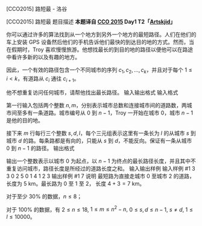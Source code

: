 



[CCO2015] 路短最 - 洛谷














[CCO2015] 路短最
题目描述
**本题译自 [CCO 2015](https://cemc.math.uwaterloo.ca/contests/computing/2015/index.html) Day1 T2「[Artskjid](https://cemc.math.uwaterloo.ca/contests/computing/2015/stage%202/day1.pdf)」**

你可以通过许多的算法找到从一个地方到另外一个地方的最短路径。人们在他们的车上安装 GPS 设备然后他们的手机告诉他们最快的到达目的地的方式。然而，当在假期时，Troy 喜欢慢慢旅游。他想找最长的到目的地的路径以便他可以在路途中看许多新的以及有趣的地方。

因此，一个有效的路径包含一个不同城市的序列 $c_1,c_2,...,c_k$，并且对于每个 $1\le i<k$，有道路从 $c_i$ 通往 $c_{i+1}$。

他不想重复访问任何城市，请帮他找出最长路径。
输入输出格式
输入格式

第一行输入包括两个整数 $n,m$，分别表示城市总数和连接城市间的道路数，两城市间至多有一条道路。城市编号从 $0$ 到 $n-1$，Troy 一开始在城市 $0$，城市 $n-1$ 是他的目的地。

接下来 $m$ 行每行三个整数 $s,d,l$，每个三元组表示这里有一条长为 $l$ 的从城市 $s$ 到城市 $d$ 的路。每条路都是有向的，只能从 $s$ 到 $d$，不能反向。保证有一条从城市 $0$ 到 $n-1$ 的路径。
输出格式

输出一个整数表示以城市 $0$ 为起点，以 $n-1$ 为终点的最长路径长度，并且其中不重复访问城市，路径长度是所经过的道路长度之和。
输入输出样例
输入样例 #1
3 3
0 2 5
0 1 4
1 2 3
输出样例 #1
7
说明
最短路为直接走城市 $0$ 至城市 $2$ 的道路，长度为 $5$ km。最长路为 $0$ 至 $1$ 至 $2$， 长度 $4+3=7$ km。

对于至少 $30\%$ 的数据，$n\le 8$；  

对于 $100\%$ 的数据，有 $2\le n \le 18,$ $1\le m \le n^2-n,$ $0\le s,d \le n-1,$ $s\neq d,$ $1\le l\le 10000$。






